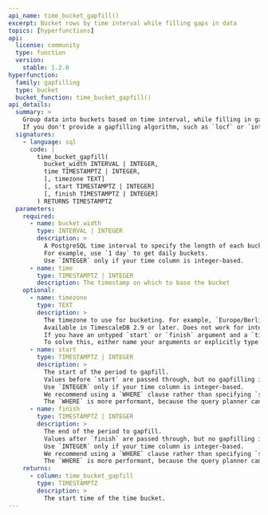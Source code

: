 ```yaml
---
api_name: time_bucket_gapfill()
excerpt: Bucket rows by time interval while filling gaps in data
topics: [hyperfunctions]
api:
  license: community
  type: function
  version:
    stable: 1.2.0
hyperfunction:
  family: gapfilling
  type: bucket
  bucket_function: time_bucket_gapfill()
api_details:
  summary: >
    Group data into buckets based on time interval, while filling in gaps of missing data.
    If you don't provide a gapfilling algorithm, such as `locf` or `interpolate`, gaps are left as `NULL` in the returned data.
  signatures:
    - language: sql
      code: |
        time_bucket_gapfill(
          bucket_width INTERVAL | INTEGER,
          time TIMESTAMPTZ | INTEGER,
          [, timezone TEXT]
          [, start TIMESTAMPTZ | INTEGER]
          [, finish TIMESTAMPTZ | INTEGER]
        ) RETURNS TIMESTAMPTZ
  parameters:
    required:
      - name: bucket_width
        type: INTERVAL | INTEGER
        description: >
          A PostgreSQL time interval to specify the length of each bucket.
          For example, use `1 day` to get daily buckets.
          Use `INTEGER` only if your time column is integer-based.
      - name: time
        type: TIMESTAMPTZ | INTEGER
        description: The timestamp on which to base the bucket
    optional:
      - name: timezone
        type: TEXT
        description: >
          The timezone to use for bucketing. For example, `Europe/Berlin`.
          Available in TimescaleDB 2.9 or later. Does not work for integer-based time.
          If you have an untyped `start` or `finish` argument and a `timezone` argument, you might run into a problem where you are not passing your arguments for the parameter that you expect.
          To solve this, either name your arguments or explicitly type cast them.
      - name: start
        type: TIMESTAMPTZ | INTEGER
        description: >
          The start of the period to gapfill.
          Values before `start` are passed through, but no gapfilling is performed.
          Use `INTEGER` only if your time column is integer-based.
          We recommend using a `WHERE` clause rather than specifying `start`, which is a legacy option.
          The `WHERE` is more performant, because the query planner can filter out chunks by constraint exclusion.
      - name: finish
        type: TIMESTAMPTZ | INTEGER
        description: >
          The end of the period to gapfill.
          Values after `finish` are passed through, but no gapfilling is performed.
          Use `INTEGER` only if your time column is integer-based.
          We recommend using a `WHERE` clause rather than specifying `start`, which is a legacy option.
          The `WHERE` is more performant, because the query planner can filter out chunks by constraint exclusion.
    returns:
      - column: time_bucket_gapfill
        type: TIMESTAMPTZ
        description: >
          The start time of the time bucket.
---
```


